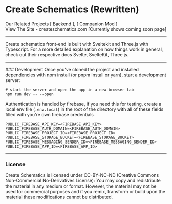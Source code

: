 # Create Schematics (Rewritten)
Our Related Projects [ Backend ], [ Companion Mod ] <br/>
View The Site - createschematics.com [Currently shows coming soon page]
<hr/>
Create schematics front-end is built with Sveltekit and Three.js with Typescript. For a more detailed explanation on how things work in general, check out their respective docs <a>Svelte</a>, <a>SvelteKit</a>, <a>Three.js</a>.
<hr/>
### Development
Once you've cloned the project and installed dependencies with npm install (or pnpm install or yarn), start a development server:

```
# start the server and open the app in a new browser tab
npm run dev -- --open
```

Authentication is handled by firebase, if you need this for testing, create a local env file (`.env.local`) in the root of the directory with all of these fields filled with you're own firebase credentials
```
PUBLIC_FIREBASE_API_KEY=<FIREBASE_API_KEY>
PUBLIC_FIREBASE_AUTH_DOMAIN=<FIREBASE_AUTH_DOMAIN>
PUBLIC_FIREBASE_PROJECT_ID=<FIREBASE_PROJECT_ID>
PUBLIC_FIREBASE_STORAGE_BUCKET=<FIREBASE_STORAGE_BUCKET>
PUBLIC_FIREBASE_MESSAGING_SENDER_ID=<FIREBASE_MESSAGING_SENDER_ID>
PUBLIC_FIREBASE_APP_ID=<FIREBASE_APP_ID>
```
<hr/>

### License

Create Schematics is licensed under CC-BY-NC-ND (Creative Commons Non-Commercial No-Derivatives License): You may copy and redistribute the material in any medium or format. However, the material may not be used for commercial purposes and if you remix, transform or build upon the material these modifications cannot be distributed.